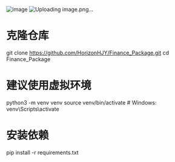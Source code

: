 ![image](https://github.com/user-attachments/assets/4e4235b9-a7d0-4974-b7b2-1e6b7eb0091c) ![Uploading image.png…]()


# 克隆仓库
git clone https://github.com/HorizonHJY/Finance_Package.git
cd Finance_Package

# 建议使用虚拟环境
python3 -m venv venv
source venv/bin/activate  # Windows: venv\Scripts\activate

# 安装依赖
pip install -r requirements.txt
